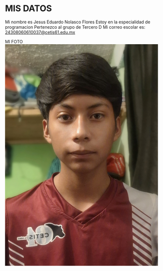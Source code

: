 # MIS DATOS
Mi nombre es Jesus Eduardo Nolasco Flores
Estoy en la especialidad de programacion
Pertenezco al grupo de Tercero D
Mi correo escolar es: 24308060610037@cetis61.edu.mx

MI FOTO 
![image alt](https://github.com/JesusNolasco35/Mi-primer-repositorio-3-semestre/blob/main/yo.jpg?raw=true)
